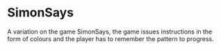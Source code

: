 # SimonSays

A variation on the game SimonSays, the game issues instructions in the form of colours and the player has to remember the pattern to progress.
